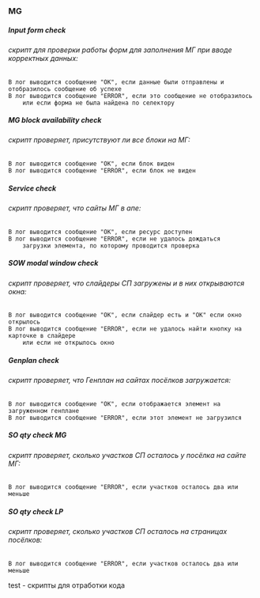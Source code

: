 ### MG
##### Input form check
###### скрипт для проверки работы форм для заполнения МГ при вводе корректных данных:
 
    В лог выводится сообщение "ОК", если данные были отправлены и отобразилось сообщение об успехе
    В лог выводится сообщение "ERROR", если это сообщение не отобразилось 
        или если форма не была найдена по селектору
                     
##### MG block availability check
###### скрипт проверяет, присутствуют ли все блоки на МГ:
 
    В лог выводится сообщение "ОК", если блок виден
    В лог выводится сообщение "ERROR", если блок не виден

##### Service check
###### скрипт проверяет, что сайты МГ в апе:
 
    В лог выводится сообщение "ОК", если ресурс доступен
    В лог выводится сообщение "ERROR", если не удалось дождаться 
        загрузки элемента, по которому проводится проверка

##### SOW modal window check
###### скрипт проверяет, что слайдеры СП загружены и в них открываются окна: 
 
    В лог выводится сообщение "ОК", если слайдер есть и "ОК" если окно открылось
    В лог выводится сообщение "ERROR", если не удалось найти кнопку на карточке в слайдере
        или если не открылось окно

##### Genplan check
###### скрипт проверяет, что Генплан на сайтах посёлков загружается: 
 
    В лог выводится сообщение "ОК", если отображается элемент на загруженном генплане
    В лог выводится сообщение "ERROR", если этот элемент не загрузился

##### SO qty check MG
###### скрипт проверяет, сколько участков СП осталось у посёлка на сайте МГ: 
 
    В лог выводится сообщение "ERROR", если участков осталось два или меньше

##### SO qty check LP
###### скрипт проверяет, сколько участков СП осталось на страницах посёлков: 
 
    В лог выводится сообщение "ERROR", если участков осталось два или меньше

test - скрипты для отработки кода                     
